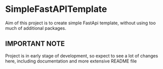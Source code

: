 # SimpleFastAPITemplate

Aim of this project is to create simple FastApi template, without using too much of additional packages.

## IMPORTANT NOTE

Project is in early stage of development, so expect to see a lot of changes here, including documentation and more extensive README file
